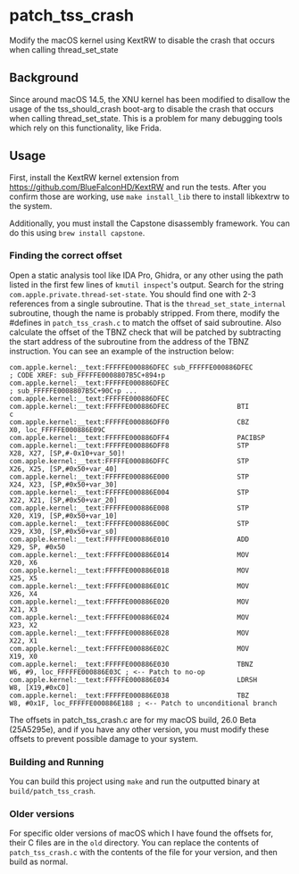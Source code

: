 # patch_tss_crash

Modify the macOS kernel using KextRW to disable the crash that occurs when calling thread_set_state

## Background

Since around macOS 14.5, the XNU kernel has been modified to disallow the usage of the tss_should_crash boot-arg to disable the crash that occurs when calling thread_set_state. This is a problem for many debugging tools which rely on this functionality, like Frida.

## Usage

First, install the KextRW kernel extension from https://github.com/BlueFalconHD/KextRW and run the tests. After you confirm those are working, use `make install_lib` there to install libkextrw to the system.

Additionally, you must install the Capstone disassembly framework. You can do this using `brew install capstone`.

### Finding the correct offset

Open a static analysis tool like IDA Pro, Ghidra, or any other using the path listed in the first few lines of `kmutil inspect`'s output. Search for the string `com.apple.private.thread-set-state`. You should find one with 2-3 references from a single subroutine. That is the `thread_set_state_internal` subroutine, though the name is probably stripped. From there, modify the #defines in `patch_tss_crash.c` to match the offset of said subroutine. Also calculate the offset of the TBNZ check that will be patched by subtracting the start address of the subroutine from the address of the TBNZ instruction. You can see an example of the instruction below:

```
com.apple.kernel:__text:FFFFFE000886DFEC sub_FFFFFE000886DFEC                    ; CODE XREF: sub_FFFFFE0008807B5C+894↑p
com.apple.kernel:__text:FFFFFE000886DFEC                                         ; sub_FFFFFE0008807B5C+90C↑p ...
com.apple.kernel:__text:FFFFFE000886DFEC
com.apple.kernel:__text:FFFFFE000886DFEC                 BTI             c
com.apple.kernel:__text:FFFFFE000886DFF0                 CBZ             X0, loc_FFFFFE000886E09C
com.apple.kernel:__text:FFFFFE000886DFF4                 PACIBSP
com.apple.kernel:__text:FFFFFE000886DFF8                 STP             X28, X27, [SP,#-0x10+var_50]!
com.apple.kernel:__text:FFFFFE000886DFFC                 STP             X26, X25, [SP,#0x50+var_40]
com.apple.kernel:__text:FFFFFE000886E000                 STP             X24, X23, [SP,#0x50+var_30]
com.apple.kernel:__text:FFFFFE000886E004                 STP             X22, X21, [SP,#0x50+var_20]
com.apple.kernel:__text:FFFFFE000886E008                 STP             X20, X19, [SP,#0x50+var_10]
com.apple.kernel:__text:FFFFFE000886E00C                 STP             X29, X30, [SP,#0x50+var_s0]
com.apple.kernel:__text:FFFFFE000886E010                 ADD             X29, SP, #0x50
com.apple.kernel:__text:FFFFFE000886E014                 MOV             X20, X6
com.apple.kernel:__text:FFFFFE000886E018                 MOV             X25, X5
com.apple.kernel:__text:FFFFFE000886E01C                 MOV             X26, X4
com.apple.kernel:__text:FFFFFE000886E020                 MOV             X21, X3
com.apple.kernel:__text:FFFFFE000886E024                 MOV             X23, X2
com.apple.kernel:__text:FFFFFE000886E028                 MOV             X22, X1
com.apple.kernel:__text:FFFFFE000886E02C                 MOV             X19, X0
com.apple.kernel:__text:FFFFFE000886E030                 TBNZ            W6, #9, loc_FFFFFE000886E03C ; <-- Patch to no-op
com.apple.kernel:__text:FFFFFE000886E034                 LDRSH           W8, [X19,#0xC0]
com.apple.kernel:__text:FFFFFE000886E038                 TBZ             W8, #0x1F, loc_FFFFFE000886E188 ; <-- Patch to unconditional branch
```

The offsets in patch_tss_crash.c are for my macOS build, 26.0 Beta (25A5295e), and if you have any other version, you must modify these offsets to prevent possible damage to your system.

### Building and Running

You can build this project using `make` and run the outputted binary at `build/patch_tss_crash`.

### Older versions

For specific older versions of macOS which I have found the offsets for, their C files are in the `old` directory. You can replace the contents of `patch_tss_crash.c` with the contents of the file for your version, and then build as normal.
